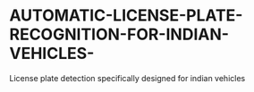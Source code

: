 # AUTOMATIC-LICENSE-PLATE-RECOGNITION-FOR-INDIAN-VEHICLES-
License plate detection specifically designed for indian vehicles
